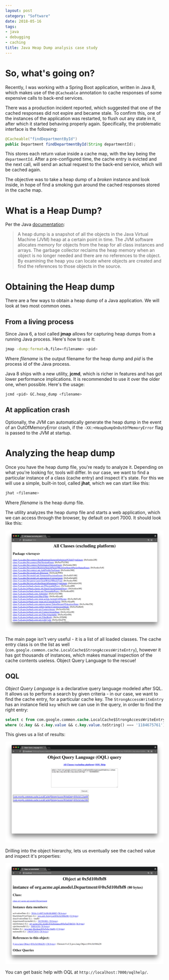 ```yaml
---
layout: post
category: "Software"
date: 2018-05-16
tags:
- java
- debugging
- caching
title: Java Heap Dump analysis case study
---
```


# So, what's going on?

Recently, I was working with a Spring Boot application, written in Java 8, which makes use of the `@Cacheable` annotation to cache responses of some expensive calls to back-end services.

There was a production incident reported, which suggested that one of the cached responses did not expire and became stale. To confirm this, one of the instances of the application was restarted, to flush out any state in it, after which it started behaving properly again. Specifically, the problematic interface is the following:

```java
@Cacheable("findDepartmentById")
public Department findDepartmentById(String departmentId);
```

This stores each return value inside a cache map, with the key being the `departmentId`. After a pre-configured time, the cache entry is evicted and the next call, will send an actual request to the back-end service, which will be cached again.

The objective was to take a heap dump of a *broken* instance and look inside, in hope of find a smoking gun around the cached responses stored in the cache map.

# What is a Heap Dump?

Per the Java [documentation](https://docs.oracle.com/javase/8/docs/technotes/guides/visualvm/heapdump.html):

> A heap dump is a snapshot of all the objects in the Java Virtual Machine (JVM) heap at a certain point in time. The JVM software allocates memory for objects from the heap for all class instances and arrays. The garbage collector reclaims the heap memory when an object is no longer needed and there are no references to the object. By examining the heap you can locate where objects are created and find the references to those objects in the source.

# Obtaining the Heap dump
There are a few ways to obtain a heap dump of a Java application. We will look at two most common ones.

## From a living process
Since Java 6, a tool called **jmap** allows for capturing heap dumps from a running Java process. Here's how to use it:

```bash
jmap -dump:format=b,file=<filename> <pid>
```

Where *filename* is the output filename for the heap dump and *pid* is the process id of the Java process.

Java 8 ships with a new utility, **jcmd**, which is richer in features and has got lower performance implications. It is recommended to use it over the older one, when possible. Here's the usage:

```bash
jcmd <pid> GC.heap_dump <filename>
```

## At application crash
Optionally, the JVM can automatically generate the heap dump in the event of an OutOfMemoryError crash, if the `-XX:+HeapDumpOnOutOfMemoryError` flag is passed to the JVM at startup.

# Analyzing the heap dump
Once you have the heap dump file, you're ready to analyze it. Depending on what you're looking for, tools will differ. In our case, we want to find a particular instance of a class (cache entry) and inspect it's state. For this we will use a simple, built-in tool, called **jhat**, which we can start like this:

```bash
jhat <filename>
```

Where *filename* is the heap dump file.

The utility analyzes the heap dump file and starts a web application, which we can access through the browser, by default on port 7000. It should look like this:

![](jhat-main.png)

The main page isn't very useful - it is a list of all loaded classes. The cache entry class is on the list as well (`com.google.common.cache.LocalCache$StrongAccessWriteEntry`), however it has got thousands of instances, which makes manual inspection of the cache contents useless. Object Query Language to the rescue!

## OQL
*Object Query Language* is a declarative query language modeled after SQL. It allows us to perform a search by given criteria - in our case, we want to find the cache entry, for a particular cache key. The `StrongAccessWriteEntry` has an instance field `key` which we can use in the query, in order to find the right entry:

```sql
select c from com.google.common.cache.LocalCache$StrongAccessWriteEntry c
where (c.key && c.key.value && c.key.value.toString() === '1184675761')
```

This gives us a list of results:

![](jhat-oql.png)

Drilling into the object hierarchy, lets us eventually see the cached value and inspect it's properties:

![](jhat-object.png)

You can get basic help with OQL at `http://localhost:7000/oqlhelp/`.